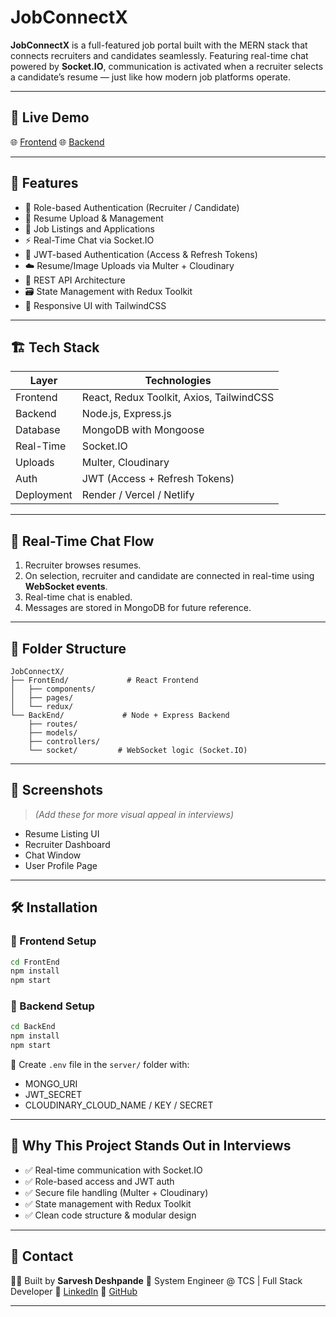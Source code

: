# JobConnectX

**JobConnectX** is a full-featured job portal built with the MERN stack that connects recruiters and candidates seamlessly. Featuring real-time chat powered by **Socket.IO**, communication is activated when a recruiter selects a candidate’s resume — just like how modern job platforms operate.

---

## 🚀 Live Demo

🌐 [Frontend]()
🌐 [Backend]()

---

## 🧠 Features

* 👥 Role-based Authentication (Recruiter / Candidate)
* 📄 Resume Upload & Management
* 💼 Job Listings and Applications
* ⚡ Real-Time Chat via Socket.IO
* 🔐 JWT-based Authentication (Access & Refresh Tokens)
* ☁️ Resume/Image Uploads via Multer + Cloudinary
* 🎯 REST API Architecture
* 🗃️ State Management with Redux Toolkit
* 📱 Responsive UI with TailwindCSS

---

## 🏗️ Tech Stack

| Layer      | Technologies                             |
| ---------- | ---------------------------------------- |
| Frontend   | React, Redux Toolkit, Axios, TailwindCSS |
| Backend    | Node.js, Express.js                      |
| Database   | MongoDB with Mongoose                    |
| Real-Time  | Socket.IO                                |
| Uploads    | Multer, Cloudinary                       |
| Auth       | JWT (Access + Refresh Tokens)            |
| Deployment | Render / Vercel / Netlify                |

---

## 🔄 Real-Time Chat Flow

1. Recruiter browses resumes.
2. On selection, recruiter and candidate are connected in real-time using **WebSocket events**.
3. Real-time chat is enabled.
4. Messages are stored in MongoDB for future reference.

---

## 📁 Folder Structure

```
JobConnectX/
├── FrontEnd/             # React Frontend
│   ├── components/
│   ├── pages/
│   └── redux/
└── BackEnd/             # Node + Express Backend
    ├── routes/
    ├── models/
    ├── controllers/
    └── socket/         # WebSocket logic (Socket.IO)
```

---

## 📸 Screenshots

> *(Add these for more visual appeal in interviews)*

* Resume Listing UI
* Recruiter Dashboard
* Chat Window
* User Profile Page

---

## 🛠️ Installation

### 🔧 Frontend Setup

```bash
cd FrontEnd
npm install
npm start
```

### 🔧 Backend Setup

```bash
cd BackEnd
npm install
npm start
```

📓 Create `.env` file in the `server/` folder with:

* MONGO\_URI
* JWT\_SECRET
* CLOUDINARY\_CLOUD\_NAME / KEY / SECRET

---

## 🌟 Why This Project Stands Out in Interviews

* ✅ Real-time communication with Socket.IO
* ✅ Role-based access and JWT auth
* ✅ Secure file handling (Multer + Cloudinary)
* ✅ State management with Redux Toolkit
* ✅ Clean code structure & modular design

---

## 📧 Contact

👨‍💼 Built by **Sarvesh Deshpande**
📌 System Engineer @ TCS | Full Stack Developer
🔗 [LinkedIn](https://linkedin.com/in/your-profile)
🔗 [GitHub](https://github.com/sarveshd92)

---


